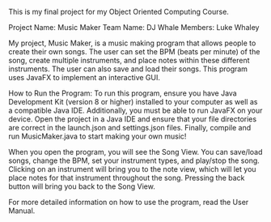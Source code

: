 This is my final project for my Object Oriented Computing Course. 


Project Name: Music Maker
Team Name: DJ Whale
Members: Luke Whaley


My project, Music Maker, is a music making program that allows people to create their own songs. The user can set the BPM (beats per minute) of the song, create multiple instruments, and place notes within these different instruments. The user can also save and load their songs.
This program uses JavaFX to implement an interactive GUI.


How to Run the Program:
To run this program, ensure you have Java Development Kit (version 8 or higher) installed to your computer as well as a compatible Java IDE. Additionally, you must be able to run JavaFX on your device.
Open the project in a Java IDE and ensure that your file directories are correct in the launch.json and settings.json files.
Finally, compile and run MusicMaker.java to start making your own music!


When you open the program, you will see the Song View. You can save/load songs, change the BPM, set your instrument types, and play/stop the song. Clicking on an instrument will bring you to the note view, which will let you place notes for that instrument throughout the song. Pressing the back button will bring you back to the Song View.


For more detailed information on how to use the program, read the User Manual.
